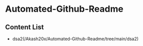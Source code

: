 # Automated-Github-Readme

## Content List

<!-- Projects start -->
- dsa2(/Akash20x/Automated-Github-Readme/tree/main/dsa2)
<!-- Projects end -->


